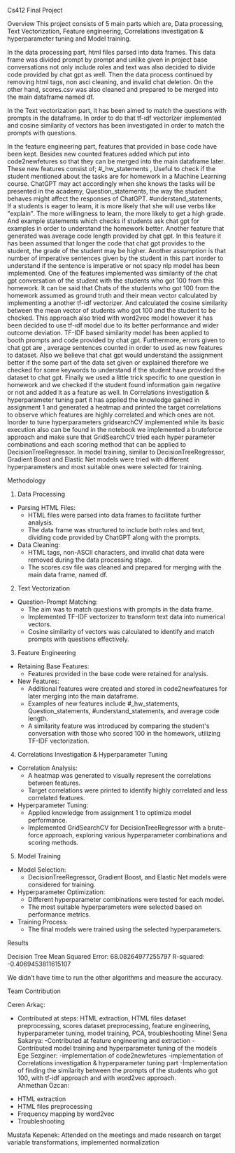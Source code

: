 Cs412 Final Project


Overview
This project consists of 5 main parts which are, Data processing, Text Vectorization, Feature engineering, Correlations investigation & hyperparameter tuning and Model training. 

In the data processing part, html files parsed into data frames. This data frame was divided prompt by prompt and unlike given in project base conversations not only include roles and text was also decided to divide code provided by chat gpt as well. 
Then the data process continued by removing html tags, non asci cleaning, and invalid chat deletion. On the other hand, scores.csv was also cleaned and prepared to be merged into the main dataframe named df.


In the Text vectorization part,  it has been aimed to match the questions with prompts in the dataframe. In order to do that tf-ıdf vectorizer implemented and cosine similarity of vectors has been investigated in order to match the prompts with questions.


In the feature engineering part, features that provided in base code have been kept. Besides new counted features added which put into code2newfetures so that they can be merged into the main dataframe later. These new features consist of; #_hw_statements , Useful to check if the student mentioned about the tasks are for homework in a Machine Learning course. ChatGPT may act accordingly when she knows the tasks will be presented in the academy, Question_statements, the way the student behaves might affect the responses of ChatGPT. #understand_statements, If a students is eager to learn, it is more likely that she will use verbs like "explain". The more willingness to learn, the more likely to get a high grade. And example statements which checks if students ask chat gpt for examples in order to understand the homework better. Another feature that generated was average code length provided by chat gpt. In this feature it has been assumed that longer the code that chat gpt provides to the student, the grade of the student may be higher. Another assumption is that number of imperative sentences given by the student in this part inorder to understand if the sentence is imperative or not spacy nlp model has been implemented. One of the features implemented was similarity of the chat gpt conversation of the student with the students who got 100 from this homework. It can be said that Chats of the students who got 100 from the homework assumed as ground truth and their mean vector calculated by implementing a another tf-ıdf vectorizer. And calculated the cosine similarity between the mean vector of students who got 100  and the student to be checked. This approach also tried with word2vec model however it has been decided to use tf-ıdf model due to its better performance and wider outcome deviation. TF-IDF based similarity  model has been applied to booth prompts and code provided by chat gpt. Furthermore, errors given to chat gpt are , average sentences counted in order to used as new features to dataset. Also we believe that chat gpt would understand the assignment better if the some part of the data set given or explained therefore we checked for some keywords to understand if the student have provided the dataset to chat gpt. Finally we used a little trick specific to one question in homework and we  checked if the student found information gain negative or not and added it as a feature as well.
In  Correlations investigation & hyperparameter tuning part it has applied the knowledge gained in assignment 1 and generated a heatmap and printed the target correlations to observe which features are highly correlated and which ones are not. Inorder to tune hyperparameters gridsearchCV implemented while its basic execution also can be found in the notebook we implemented a bruteforce approach and make sure that GridSearchCV tried each hyper parameter combinations and each scoring method that can be applied to DecisionTreeRegressor. In model training, similar to DecisionTreeRegressor, Gradient Boost and Elastic Net models were tried with different hyperparameters and most suitable ones were selected for training. 



Methodology


1. Data Processing
* Parsing HTML Files:
   * HTML files were parsed into data frames to facilitate further analysis.
   * The data frame was structured to include both roles and text, dividing code provided by ChatGPT along with the prompts.
* Data Cleaning:
   * HTML tags, non-ASCII characters, and invalid chat data were removed during the data processing stage.
   * The scores.csv file was cleaned and prepared for merging with the main data frame, named df.
2. Text Vectorization
* Question-Prompt Matching:
   * The aim was to match questions with prompts in the data frame.
   * Implemented TF-IDF vectorizer to transform text data into numerical vectors.
   * Cosine similarity of vectors was calculated to identify and match prompts with questions effectively.
3. Feature Engineering
* Retaining Base Features:
   * Features provided in the base code were retained for analysis.
* New Features:
   * Additional features were created and stored in code2newfeatures for later merging into the main dataframe.
   * Examples of new features include #_hw_statements, Question_statements, #understand_statements, and average code length.
   * A similarity feature was introduced by comparing the student's conversation with those who scored 100 in the homework, utilizing TF-IDF vectorization.
4. Correlations Investigation & Hyperparameter Tuning
* Correlation Analysis:
   * A heatmap was generated to visually represent the correlations between features.
   * Target correlations were printed to identify highly correlated and less correlated features.
* Hyperparameter Tuning:
   * Applied knowledge from assignment 1 to optimize model performance.
   * Implemented GridSearchCV for DecisionTreeRegressor with a brute-force approach, exploring various hyperparameter combinations and scoring methods.
5. Model Training
* Model Selection:
   * DecisionTreeRegressor, Gradient Boost, and Elastic Net models were considered for training.
* Hyperparameter Optimization:
   * Different hyperparameter combinations were tested for each model.
   * The most suitable hyperparameters were selected based on performance metrics.
* Training Process:
   * The final models were trained using the selected hyperparameters.




Results


Decision Tree
Mean Squared Error: 68.08264977255797
R-squared: -0.4069453811615107


We didn’t have time to run the other algorithms and measure the accuracy.









Team Contribution


Ceren Arkaç:
- Contributed at steps: HTML extraction, HTML files dataset preprocessing, scores dataset preprocessing, feature engineering, hyperparameter tuning, model training, PCA,  troubleshooting
Minel Sena Sakarya:
-Contributed at feature engineering and extraction
-Contributed model training and hyperparameter tuning of the models
Ege Sezginer:
-implementation of code2newfetures
-implementation of Correlations investigation & hyperparameter tuning part
-İmplementation of finding the similarity between the prompts of the students who got 100, with            tf-idf approach and with word2vec approach.  
Ahmethan Özcan: 
* HTML extraction
* HTML files preprocessing
* Frequency mapping by word2vec 
* Troubleshooting


Mustafa Kepenek: Attended on the meetings and made research on target variable transformations, implemented normalization
